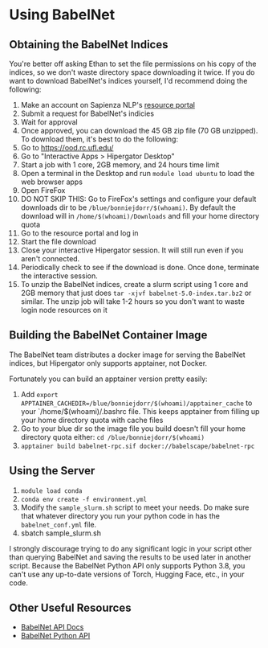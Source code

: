 # Using BabelNet

## Obtaining the BabelNet Indices

You're better off asking Ethan to set the file permissions on his copy of the indices, so we don't waste directory space downloading it twice.
If you do want to download BabelNet's indices yourself, I'd recommend doing the following:

1. Make an account on Sapienza NLP's [resource portal](http://nlp.uniroma1.it/resources/)
2. Submit a request for BabelNet's indicies
3. Wait for approval
4. Once approved, you can download the 45 GB zip file (70 GB unzipped). To download them, it's best to do the following:
5. Go to https://ood.rc.ufl.edu/
6. Go to "Interactive Apps > Hipergator Desktop"
7. Start a job with 1 core, 2GB memory, and 24 hours time limit
8. Open a terminal in the Desktop and run `module load ubuntu` to load the web browser apps
9. Open FireFox
10. DO NOT SKIP THIS: Go to FireFox's settings and configure your default downloads dir to be `/blue/bonniejdorr/$(whoami)`. By default the download will in `/home/$(whoami)/Downloads` and fill your home directory quota
11. Go to the resource portal and log in
12. Start the file download
13. Close your interactive Hipergator session. It will still run even if you aren't connected.
14. Periodically check to see if the download is done. Once done, terminate the interactive session.
15. To unzip the BabelNet indices, create a slurm script using 1 core and 2GB memory that just does `tar -xjvf babelnet-5.0-index.tar.bz2` or similar. The unzip job will take 1-2 hours so you don't want to waste login node resources on it

## Building the BabelNet Container Image

The BabelNet team distributes a docker image for serving the BabelNet indices, but Hipergator only supports apptainer, not Docker.

Fortunately you can build an apptainer version pretty easily:

1. Add `export APPTAINER_CACHEDIR=/blue/bonniejdorr/$(whoami)/apptainer_cache` to your `/home/$(whoami)/.bashrc file. This keeps apptainer from filling up your home directory quota with cache files
2. Go to your blue dir so the image file you build doesn't fill your home directory quota either: `cd /blue/bonniejdorr/$(whoami)`
3. `apptainer build babelnet-rpc.sif docker://babelscape/babelnet-rpc`

## Using the Server

1. `module load conda`
2. `conda env create -f environment.yml`
3. Modify the `sample_slurm.sh` script to meet your needs. Do make sure that whatever directory you run your python code in has the `babelnet_conf.yml` file.
4. sbatch sample_slurm.sh

I strongly discourage trying to do any significant logic in your script other than querying BabelNet and saving the results to be used later in another script.
Because the BabelNet Python API only supports Python 3.8, you can't use any up-to-date versions of Torch, Hugging Face, etc., in your code.

## Other Useful Resources
- [BabelNet API Docs](https://babelnet.org/guide)
- [BabelNet Python API](https://babelnet.org/pydoc/1.1/index.html)
